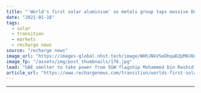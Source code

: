 ```yaml
---
title: "'World's first solar aluminium' as metals group taps massive Dubai renewables plant"
date: "2021-01-18"
tags: 
  - solar
  - transition
  - markets
  - recharge news
source: "recharge news"
image_url: "https://images-global.nhst.tech/image/WHhJNkV5eDhqaDZpMHJOdjNpYVB2YzNGd0UwUHVUYUJHYlhlOWRlMlJQTT0=/nhst/binary/96c00b5a50768e90925e09a9f02dc527"
image_fp: "/assets/img/post_thumbnails/176.jpg"
lead: "UAE smelter to take power from 5GW flagship Mohammed bin Rashid Al Maktoum Solar Park"
article_url: "https://www.rechargenews.com/transition/worlds-first-solar-aluminium-as-metals-group-taps-massive-dubai-renewables-plant/2-1-946598"
---
```


---
